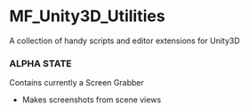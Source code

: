 # MF_Unity3D_Utilities
A collection of handy scripts and editor extensions for Unity3D

### ALPHA STATE ###

Contains currently a Screen Grabber
  * Makes screenshots from scene views
